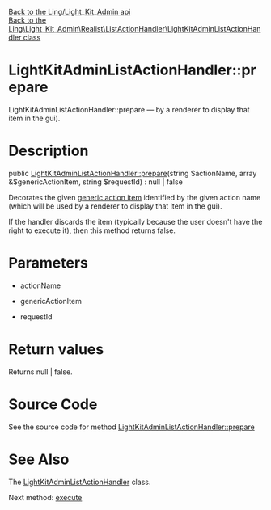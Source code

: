 [Back to the Ling/Light_Kit_Admin api](https://github.com/lingtalfi/Light_Kit_Admin/blob/master/doc/api/Ling/Light_Kit_Admin.md)<br>
[Back to the Ling\Light_Kit_Admin\Realist\ListActionHandler\LightKitAdminListActionHandler class](https://github.com/lingtalfi/Light_Kit_Admin/blob/master/doc/api/Ling/Light_Kit_Admin/Realist/ListActionHandler/LightKitAdminListActionHandler.md)


LightKitAdminListActionHandler::prepare
================



LightKitAdminListActionHandler::prepare — by a renderer to display that item in the gui).




Description
================


public [LightKitAdminListActionHandler::prepare](https://github.com/lingtalfi/Light_Kit_Admin/blob/master/doc/api/Ling/Light_Kit_Admin/Realist/ListActionHandler/LightKitAdminListActionHandler/prepare.md)(string $actionName, array &$genericActionItem, string $requestId) : null | false




Decorates the given [generic action item](https://github.com/lingtalfi/Light_Realist/blob/master/doc/pages/generic-action-item.md) identified by the given action name (which will be used
by a renderer to display that item in the gui).

If the handler discards the item (typically because the user doesn't have the right
to execute it), then this method returns false.




Parameters
================


- actionName

    

- genericActionItem

    

- requestId

    


Return values
================

Returns null | false.








Source Code
===========
See the source code for method [LightKitAdminListActionHandler::prepare](https://github.com/lingtalfi/Light_Kit_Admin/blob/master/Realist/ListActionHandler/LightKitAdminListActionHandler.php#L29-L58)


See Also
================

The [LightKitAdminListActionHandler](https://github.com/lingtalfi/Light_Kit_Admin/blob/master/doc/api/Ling/Light_Kit_Admin/Realist/ListActionHandler/LightKitAdminListActionHandler.md) class.

Next method: [execute](https://github.com/lingtalfi/Light_Kit_Admin/blob/master/doc/api/Ling/Light_Kit_Admin/Realist/ListActionHandler/LightKitAdminListActionHandler/execute.md)<br>

